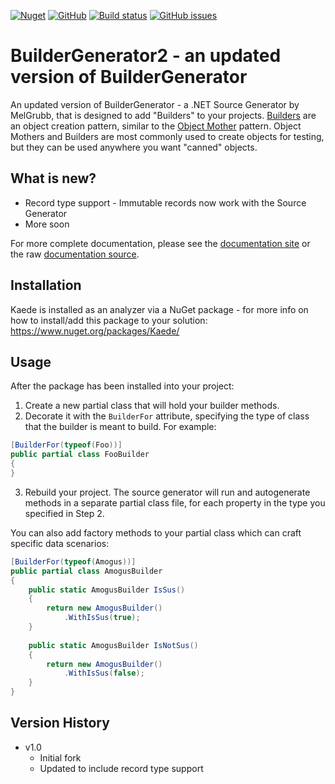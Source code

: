 [![Nuget](https://img.shields.io/nuget/dt/kaede)](https://www.nuget.org/packages/BuilderGenerator/)
[![GitHub](https://img.shields.io/github/license/am4u/kaede)](https://opensource.org/licenses/MIT)
[![Build status](https://ci.appveyor.com/api/projects/status/ioq5c465m65hjja2?svg=true)](https://ci.appveyor.com/project/am4u/kaede)
[![GitHub issues](https://img.shields.io/github/issues/melgrubb/buildergenerator)](https://github.com/MelGrubb/BuilderGenerator/issues)

# BuilderGenerator2 - an updated version of BuilderGenerator #

An updated version of BuilderGenerator - a .NET Source Generator by MelGrubb, that is designed to add "Builders" to your projects. [Builders](https://en.wikipedia.org/wiki/Builder_pattern) are an object creation pattern, similar to the [Object Mother](https://martinfowler.com/bliki/ObjectMother.html) pattern. Object Mothers and Builders are most commonly used to create objects for testing, but they can be used anywhere you want "canned" objects.

## What is new? ##

* Record type support - Immutable records now work with the Source Generator
* More soon

For more complete documentation, please see the [documentation site](https://melgrubb.github.io/BuilderGenerator/) or the raw [documentation source](https://github.com/MelGrubb/BuilderGenerator/blob/main/docs/index.md).

## Installation ##

Kaede is installed as an analyzer via a NuGet package - for more info on how to install/add this package to your solution: https://www.nuget.org/packages/Kaede/

## Usage ##

After the package has been installed into your project:

1. Create a new partial class that will hold your builder methods.
2. Decorate it with the ```BuilderFor``` attribute, specifying the type of class that the builder is meant to build. For example: 
```csharp
[BuilderFor(typeof(Foo))]
public partial class FooBuilder
{
}
``` 
3. Rebuild your project. The source generator will run and autogenerate methods in a separate partial class file, for each property in the type you specified in Step 2. 

You can also add factory methods to your partial class which can craft specific data scenarios: 

```csharp
[BuilderFor(typeof(Amogus))]
public partial class AmogusBuilder
{
    public static AmogusBuilder IsSus()
    {
        return new AmogusBuilder()
            .WithIsSus(true);
    }
    
    public static AmogusBuilder IsNotSus()
    {
        return new AmogusBuilder()
            .WithIsSus(false);
    }
}
``` 

## Version History ##
- v1.0
  - Initial fork
  - Updated to include record type support
